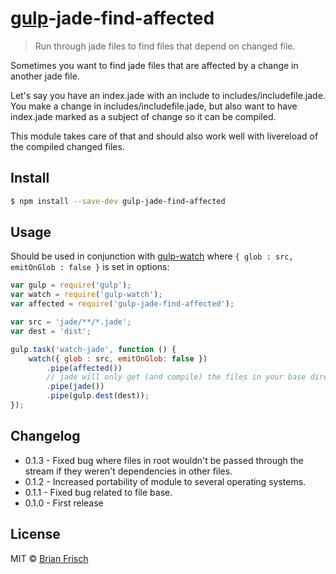# [gulp](http://gulpjs.com)-jade-find-affected

> Run through jade files to find files that depend on changed file.

Sometimes you want to find jade files that are affected by a change in another jade file.

Let's say you have an index.jade with an include to includes/includefile.jade. You make a change in includes/includefile.jade, but also want to have index.jade marked as a subject of change so it can be compiled.

This module takes care of that and should also work well with livereload of the compiled changed files.

## Install

```sh
$ npm install --save-dev gulp-jade-find-affected
```


## Usage

Should be used in conjunction with [gulp-watch](https://www.npmjs.org/package/gulp-watch) where ```{ glob : src, emitOnGlob : false }``` is set in options:

```js
var gulp = require('gulp');
var watch = require('gulp-watch');
var affected = require('gulp-jade-find-affected');

var src = 'jade/**/*.jade';
var dest = 'dist';

gulp.task('watch-jade', function () {
	watch({ glob : src, emitOnGlob: false })
		.pipe(affected())
		// jade will only get (and compile) the files in your base directory which have been affected by the changed file
		.pipe(jade())
		.pipe(gulp.dest(dest));
});
```
## Changelog

* 0.1.3 - Fixed bug where files in root wouldn't be passed through the stream if they weren't dependencies in other files.
* 0.1.2 - Increased portability of module to several operating systems.
* 0.1.1 - Fixed bug related to file base.
* 0.1.0 - First release

## License

MIT © [Brian Frisch](http://github.com/teltploek)
